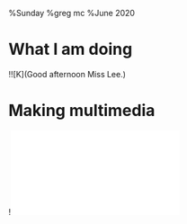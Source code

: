 %Sunday
%greg mc
%June 2020

# What I am doing

!![K](Good afternoon Miss Lee.)

# Making multimedia

!![ll](ttt.html)


